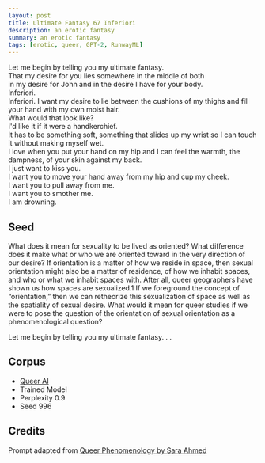 ```yaml
---
layout: post
title: Ultimate Fantasy 67 Inferiori
description: an erotic fantasy
summary: an erotic fantasy
tags: [erotic, queer, GPT-2, RunwayML]
---
```


Let me begin by telling you my ultimate fantasy. <br/>
That my desire for you lies somewhere in the middle of both<br/>
in my desire for John and in the desire I have for your body.<br/>
Inferiori.<br/>
Inferiori. I want my desire to lie between the cushions of my thighs and fill your hand with my own moist hair.<br/>
What would that look like?<br/>
I'd like it if it were a handkerchief.<br/>
It has to be something soft, something that slides up my wrist so I can touch it without making myself wet. <br/>
I love when you put your hand on my hip and I can feel the warmth, the dampness, of your skin against my back.<br/>
I just want to kiss you.<br/>
I want you to move your hand away from my hip and cup my cheek.<br/>
I want you to pull away from me.<br/>
I want you to smother me.<br/>
I am drowning.


## Seed

What does it mean for sexuality to be lived as oriented? What difference does it make what or who we are oriented toward in the very direction of our desire? If orientation is a matter of how we reside in space, then sexual orientation might also be a matter of residence, of how we inhabit spaces, and who or what we inhabit spaces with. After all, queer geographers have shown us how spaces are sexualized.1 If we foreground the concept of “orientation,” then we can retheorize this sexualization of space as well as the spatiality of sexual desire. What would it mean for queer studies if we were to pose the question of the orientation of sexual orientation as a phenomenological question?

Let me begin by telling you my ultimate fantasy. . .

## Corpus

- [Queer AI](/queerai)
- Trained Model
- Perplexity 0.9
- Seed 996

## Credits

Prompt adapted from [Queer Phenomenology by Sara Ahmed](https://www.dukeupress.edu/queer-phenomenology)

